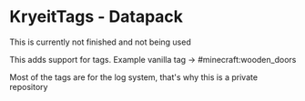 # KryeitTags - Datapack

This is currently not finished and not being used

This adds support for tags. Example vanilla tag -> #minecraft:wooden_doors

Most of the tags are for the log system, that's why this is a private repository
